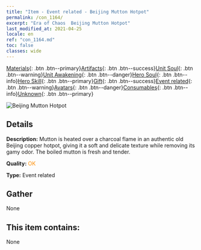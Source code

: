 ```yaml
---
title: "Item - Event related - Beijing Mutton Hotpot"
permalink: /con_1164/
excerpt: "Era of Chaos  Beijing Mutton Hotpot"
last_modified_at: 2021-04-25
locale: en
ref: "con_1164.md"
toc: false
classes: wide
---
```

 [Materials](/Items/){: .btn .btn--primary}[Artifacts](/Items/Artifacts/){: .btn .btn--success}[Unit Soul](/Items/UnitSoul/){: .btn .btn--warning}[Unit Awakening](/Items/UnitAwakening/){: .btn .btn--danger}[Hero Soul](/Items/HeroSoul/){: .btn .btn--info}[Hero Skill](/Items/HeroSkill/){: .btn .btn--primary}[Gift](/Items/Gift/){: .btn .btn--success}[Event related](/Items/Events/){: .btn .btn--warning}[Avatars](/Items/Avatars/){: .btn .btn--danger}[Consumables](/Items/Consumables/){: .btn .btn--info}[Unknown](/Items/Unknown/){: .btn .btn--primary}

 ![Beijing Mutton Hotpot](/images/t/i_81511111.png)

## Details
 **Description:** Mutton is heated over a charcoal flame in an authentic old Beijing copper hotpot, giving it a soft and delicate texture while removing its gamy odor. The boiled mutton is fresh and tender.

 **Quality:** <span style="color: #FF8C00">OK</span>

 **Type:** Event related

## Gather

  None

## This item contains:

  None

